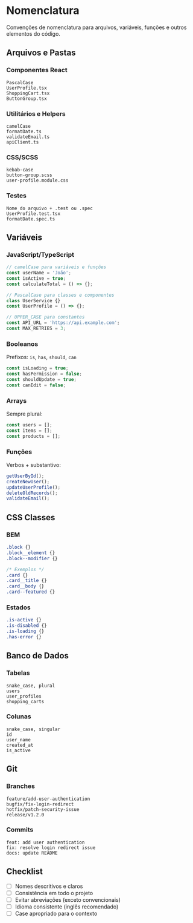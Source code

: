 # Nomenclatura

Convenções de nomenclatura para arquivos, variáveis, funções e outros elementos do código.

## Arquivos e Pastas

### Componentes React

```
PascalCase
UserProfile.tsx
ShoppingCart.tsx
ButtonGroup.tsx
```

### Utilitários e Helpers

```
camelCase
formatDate.ts
validateEmail.ts
apiClient.ts
```

### CSS/SCSS

```
kebab-case
button-group.scss
user-profile.module.css
```

### Testes

```
Nome do arquivo + .test ou .spec
UserProfile.test.tsx
formatDate.spec.ts
```

## Variáveis

### JavaScript/TypeScript

```typescript
// camelCase para variáveis e funções
const userName = 'João';
const isActive = true;
const calculateTotal = () => {};

// PascalCase para classes e componentes
class UserService {}
const UserProfile = () => {};

// UPPER_CASE para constantes
const API_URL = 'https://api.example.com';
const MAX_RETRIES = 3;
```

### Booleanos

Prefixos: `is`, `has`, `should`, `can`

```typescript
const isLoading = true;
const hasPermission = false;
const shouldUpdate = true;
const canEdit = false;
```

### Arrays

Sempre plural:

```typescript
const users = [];
const items = [];
const products = [];
```

### Funções

Verbos + substantivo:

```typescript
getUserById();
createNewUser();
updateUserProfile();
deleteOldRecords();
validateEmail();
```

## CSS Classes

### BEM

```css
.block {}
.block__element {}
.block--modifier {}

/* Exemplos */
.card {}
.card__title {}
.card__body {}
.card--featured {}
```

### Estados

```css
.is-active {}
.is-disabled {}
.is-loading {}
.has-error {}
```

## Banco de Dados

### Tabelas

```
snake_case, plural
users
user_profiles
shopping_carts
```

### Colunas

```
snake_case, singular
id
user_name
created_at
is_active
```

## Git

### Branches

```
feature/add-user-authentication
bugfix/fix-login-redirect
hotfix/patch-security-issue
release/v1.2.0
```

### Commits

```
feat: add user authentication
fix: resolve login redirect issue
docs: update README
```

## Checklist

- [ ] Nomes descritivos e claros
- [ ] Consistência em todo o projeto
- [ ] Evitar abreviações (exceto convencionais)
- [ ] Idioma consistente (inglês recomendado)
- [ ] Case apropriado para o contexto
